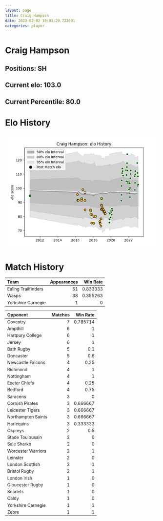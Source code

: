 ```yaml
---  
layout: page  
title: Craig Hampson  
date: 2023-02-02 19:03:29.722601  
categories: player  
---
```

# Craig Hampson

## Positions: SH

## Current elo: 103.0

## Current Percentile: 80.0

# Elo History


![elo history](history_CraigHampson.png)
# Match History


| Team                |   Appearances |   Win Rate |
|:--------------------|--------------:|-----------:|
| Ealing Trailfinders |            51 |   0.833333 |
| Wasps               |            38 |   0.355263 |
| Yorkshire Carnegie  |             1 |   0        |

| Opponent           |   Matches |   Win Rate |
|:-------------------|----------:|-----------:|
| Coventry           |         7 |   0.785714 |
| Ampthill           |         6 |   1        |
| Hartpury College   |         6 |   1        |
| Jersey             |         6 |   1        |
| Bath Rugby         |         5 |   0.1      |
| Doncaster          |         5 |   0.6      |
| Newcastle Falcons  |         4 |   0.25     |
| Richmond           |         4 |   1        |
| Nottingham         |         4 |   1        |
| Exeter Chiefs      |         4 |   0.25     |
| Bedford            |         4 |   0.75     |
| Saracens           |         3 |   0        |
| Cornish Pirates    |         3 |   0.666667 |
| Leicester Tigers   |         3 |   0.666667 |
| Northampton Saints |         3 |   0.666667 |
| Harlequins         |         3 |   0.333333 |
| Ospreys            |         2 |   0.5      |
| Stade Toulousain   |         2 |   0        |
| Sale Sharks        |         2 |   0        |
| Worcester Warriors |         2 |   1        |
| Leinster           |         2 |   0        |
| London Scottish    |         2 |   1        |
| Bristol Rugby      |         2 |   1        |
| London Irish       |         1 |   0        |
| Gloucester Rugby   |         1 |   0        |
| Scarlets           |         1 |   0        |
| Caldy              |         1 |   0        |
| Yorkshire Carnegie |         1 |   1        |
| Zebre              |         1 |   1        |